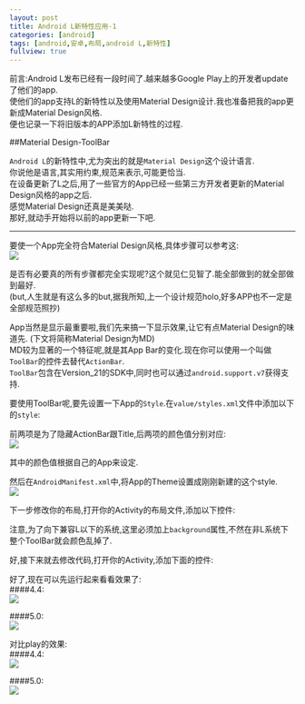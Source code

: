 ```yaml
---
layout: post
title: Android L新特性应用-1
categories: [android]
tags: [android,安卓,布局,android L,新特性]
fullview: true
---
```


前言:Android L发布已经有一段时间了.越来越多Google Play上的开发者update了他们的app.      
使他们的app支持L的新特性以及使用Material Design设计.我也准备把我的app更新成Material Design风格.     
便也记录一下将旧版本的APP添加L新特性的过程. 

<!-- more -->     

##Material Design-ToolBar       

`Android L`的新特性中,尤为突出的就是`Material Design`这个设计语言.      
你说他是语言,其实用约束,规范来表示,可能更恰当.      
在设备更新了L之后,用了一些官方的App已经一些第三方开发者更新的Material Design风格的app之后.      
感觉Material Design还真是美美哒.        
那好,就动手开始将以前的app更新一下吧.       

***
要使一个App完全符合Material Design风格,具体步骤可以参考这:          
![](http://gulup.github.io/public/img/20150203/1.png) 

是否有必要真的所有步骤都完全实现呢?这个就见仁见智了.能全部做到的就全部做到最好.     
(but,人生就是有这么多的but,据我所知,上一个设计规范holo,好多APP也不一定是全部规范照抄)       

App当然是显示最重要啦,我们先来搞一下显示效果,让它有点Material Design的味道先. (下文将简称Material Design为MD)      
MD较为显著的一个特征呢,就是其App Bar的变化.现在你可以使用一个叫做`ToolBar`的控件去替代`ActionBar`.      
`ToolBar`包含在Version_21的SDK中,同时也可以通过`android.support.v7`获得支持.        

要使用ToolBar呢,要先设置一下App的`Style`.在`value/styles.xml`文件中添加以下的`style`:  		
     
<script src="https://gist.github.com/gulup/eaedadc96f7acab5e3f1.js"></script>     
  
前两项是为了隐藏ActionBar跟Title,后两项的颜色值分别对应:        
![](http://gulup.github.io/public/img/20150203/3.png)       

其中的颜色值根据自己的App来设定.

然后在`AndroidManifest.xml`中,将App的Theme设置成刚刚新建的这个style.        
![](http://gulup.github.io/public/img/20150203/2.png)       


下一步修改你的布局,打开你的Activity的布局文件,添加以下控件:     	

<script src="https://gist.github.com/gulup/89294354a2550df4d725.js"></script> 		
      
注意,为了向下兼容L以下的系统,这里必须加上`background`属性,不然在非L系统下整个ToolBar就会颜色乱掉了.     

好,接下来就去修改代码,打开你的Activity,添加下面的控件:        

<script src="https://gist.github.com/gulup/1e24638756775039776f.js"></script>       

好了,现在可以先运行起来看看效果了:      
####4.4:		        
![](http://gulup.github.io/public/img/20150203/4.png)  		

####5.0:	
![](http://gulup.github.io/public/img/20150203/5.png)


对比play的效果:		
####4.4:     
![](http://gulup.github.io/public/img/20150203/6.png)  		

####5.0:	
![](http://gulup.github.io/public/img/20150203/7.png)



